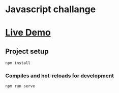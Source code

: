 # Javascript challange

# <a href="https://vueapp321.herokuapp.com/" target="_blank" >Live Demo</a>


## Project setup

```
npm install
```

### Compiles and hot-reloads for development

```
npm run serve
```

